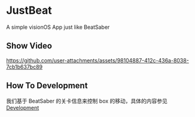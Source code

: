 # JustBeat

A simple visionOS App just like BeatSaber

## Show Video

https://github.com/user-attachments/assets/98104887-412c-436a-8038-7cb1b637bc89

## How To Development

我们基于 BeatSaber 的关卡信息来控制 box 的移动，具体的内容参见 [Development](./docs/Development.md)
